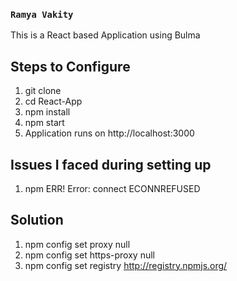 ### `Ramya Vakity`
This is a React based Application using Bulma
## Steps to Configure
1. git clone 
2. cd React-App
3. npm install
4. npm start
5. Application runs on http://localhost:3000


## Issues I faced during setting up
1. npm ERR! Error: connect ECONNREFUSED
## Solution 
1. npm config set proxy null
2. npm config set https-proxy null
3. npm config set registry http://registry.npmjs.org/





